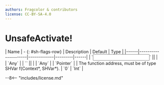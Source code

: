 ```yaml
---
authors: Fragcolor & contributors
license: CC-BY-SA-4.0
---
```



# UnsafeActivate!

<div class="sh-parameters" markdown="1">
| Name | - {: #sh-flags-row} | Description | Default | Type |
|------|---------------------|-------------|---------|------|
| `<input>` || | | `Any` |
| `<output>` || | | `Any` |
| `Pointer` |  | The function address, must be of type SHVar f(Context*, SHVar*). | `0` | `Int` |

</div>



--8<-- "includes/license.md"
